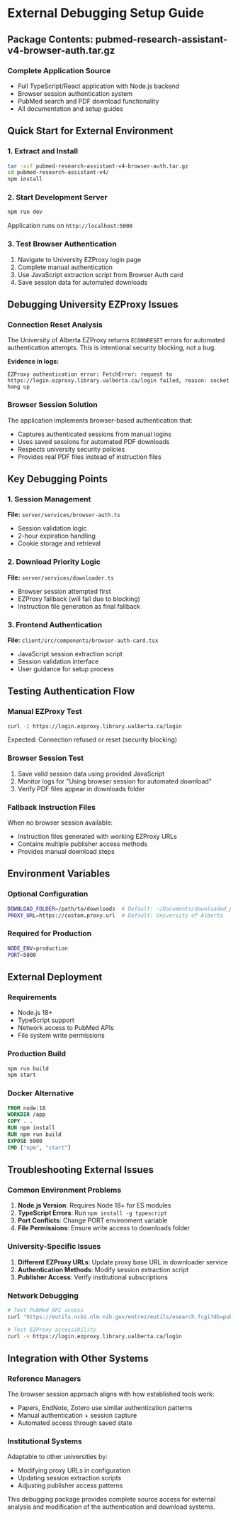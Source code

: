 # External Debugging Setup Guide

## Package Contents: pubmed-research-assistant-v4-browser-auth.tar.gz

### Complete Application Source
- Full TypeScript/React application with Node.js backend
- Browser session authentication system
- PubMed search and PDF download functionality
- All documentation and setup guides

## Quick Start for External Environment

### 1. Extract and Install
```bash
tar -xzf pubmed-research-assistant-v4-browser-auth.tar.gz
cd pubmed-research-assistant-v4/
npm install
```

### 2. Start Development Server
```bash
npm run dev
```
Application runs on `http://localhost:5000`

### 3. Test Browser Authentication
1. Navigate to University EZProxy login page
2. Complete manual authentication  
3. Use JavaScript extraction script from Browser Auth card
4. Save session data for automated downloads

## Debugging University EZProxy Issues

### Connection Reset Analysis
The University of Alberta EZProxy returns `ECONNRESET` errors for automated authentication attempts. This is intentional security blocking, not a bug.

**Evidence in logs:**
```
EZProxy authentication error: FetchError: request to https://login.ezproxy.library.ualberta.ca/login failed, reason: socket hang up
```

### Browser Session Solution
The application implements browser-based authentication that:
- Captures authenticated sessions from manual logins
- Uses saved sessions for automated PDF downloads
- Respects university security policies
- Provides real PDF files instead of instruction files

## Key Debugging Points

### 1. Session Management
**File:** `server/services/browser-auth.ts`
- Session validation logic
- 2-hour expiration handling
- Cookie storage and retrieval

### 2. Download Priority Logic  
**File:** `server/services/downloader.ts`
- Browser session attempted first
- EZProxy fallback (will fail due to blocking)
- Instruction file generation as final fallback

### 3. Frontend Authentication
**File:** `client/src/components/browser-auth-card.tsx`
- JavaScript session extraction script
- Session validation interface
- User guidance for setup process

## Testing Authentication Flow

### Manual EZProxy Test
```bash
curl -I https://login.ezproxy.library.ualberta.ca/login
```
Expected: Connection refused or reset (security blocking)

### Browser Session Test
1. Save valid session data using provided JavaScript
2. Monitor logs for "Using browser session for automated download"
3. Verify PDF files appear in downloads folder

### Fallback Instruction Files
When no browser session available:
- Instruction files generated with working EZProxy URLs
- Contains multiple publisher access methods
- Provides manual download steps

## Environment Variables

### Optional Configuration
```bash
DOWNLOAD_FOLDER=/path/to/downloads  # Default: ~/Documents/downloaded_pdfs
PROXY_URL=https://custom.proxy.url  # Default: University of Alberta
```

### Required for Production
```bash
NODE_ENV=production
PORT=5000
```

## External Deployment

### Requirements
- Node.js 18+ 
- TypeScript support
- Network access to PubMed APIs
- File system write permissions

### Production Build
```bash
npm run build
npm start
```

### Docker Alternative
```dockerfile
FROM node:18
WORKDIR /app
COPY . .
RUN npm install
RUN npm run build
EXPOSE 5000
CMD ["npm", "start"]
```

## Troubleshooting External Issues

### Common Environment Problems
1. **Node.js Version**: Requires Node 18+ for ES modules
2. **TypeScript Errors**: Run `npm install -g typescript`
3. **Port Conflicts**: Change PORT environment variable
4. **File Permissions**: Ensure write access to downloads folder

### University-Specific Issues
1. **Different EZProxy URLs**: Update proxy base URL in downloader service
2. **Authentication Methods**: Modify session extraction script
3. **Publisher Access**: Verify institutional subscriptions

### Network Debugging
```bash
# Test PubMed API access
curl "https://eutils.ncbi.nlm.nih.gov/entrez/eutils/esearch.fcgi?db=pubmed&term=cancer&retmax=1"

# Test EZProxy accessibility
curl -v https://login.ezproxy.library.ualberta.ca/login
```

## Integration with Other Systems

### Reference Managers
The browser session approach aligns with how established tools work:
- Papers, EndNote, Zotero use similar authentication patterns
- Manual authentication + session capture
- Automated access through saved state

### Institutional Systems
Adaptable to other universities by:
- Modifying proxy URLs in configuration
- Updating session extraction scripts
- Adjusting publisher access patterns

This debugging package provides complete source access for external analysis and modification of the authentication and download systems.